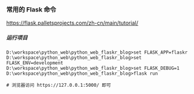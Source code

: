 ### 常用的 Flask 命令

https://flask.palletsprojects.com/zh-cn/main/tutorial/


##### 运行项目
```text
D:\workspace\python_web\python_web_flaskr_blog>set FLASK_APP=flaskr
D:\workspace\python_web\python_web_flaskr_blog>set FLASK_ENV=development
D:\workspace\python_web\python_web_flaskr_blog>set FLASK_DEBUG=1
D:\workspace\python_web\python_web_flaskr_blog>flask run

# 浏览器访问 https://127.0.0.1:5000/ 即可
```






